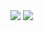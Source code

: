 <img src="https://capsule-render.vercel.app/api?type=waving&color=ff6700&height=150&section=header" />

<img src="https://capsule-render.vercel.app/api?type=waving&color=ff6700&height=150&section=footer" />
